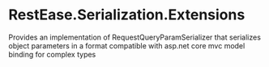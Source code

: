 # RestEase.Serialization.Extensions
Provides an implementation of RequestQueryParamSerializer that serializes object parameters in a format compatible with asp.net core mvc model binding for complex types
